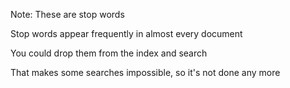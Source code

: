 <!-- .slide: data-background="content/images/060-040-stop-words.jpg" -->

Note:
These are stop words

Stop words appear frequently in almost every document

You could drop them from the index and search

That makes some searches impossible, so it's not done any more
